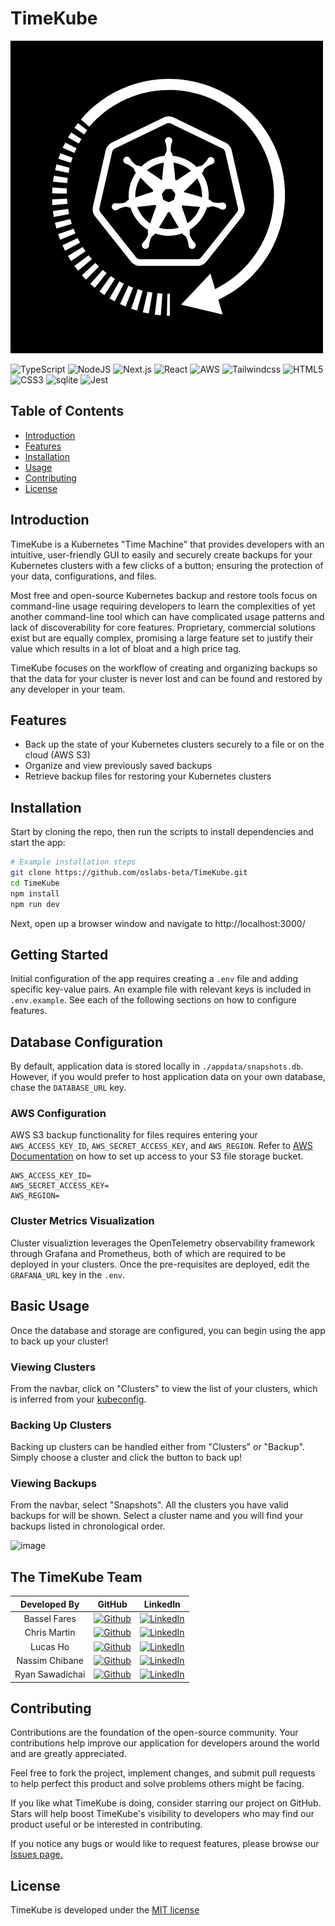# TimeKube 

<p alight="center">
  <img src="public/TimeKubeLogo.png" alt="TK Logo">
</p>

![TypeScript](https://img.shields.io/badge/TypeScript-007ACC?style=for-the-badge&logo=typescript&logoColor=white)
![NodeJS](https://img.shields.io/badge/node.js-6DA55F?style=for-the-badge&logo=node.js&logoColor=white)
![Next.js](https://img.shields.io/badge/Next.js-lightgray?style=for-the-badge&logo=next.js&logoColor=black)
![React](https://img.shields.io/badge/react-%2320232a.svg?style=for-the-badge&logo=react&logoColor=%2361DAFB)
![AWS](https://img.shields.io/badge/AWS-%23FF9900.svg?style=for-the-badge&logo=amazon-aws&logoColor=white)
![Tailwindcss](https://img.shields.io/badge/Tailwindcss-090e1a?style=for-the-badge&logo=tailwindcss)
![HTML5](https://img.shields.io/badge/html5-%23E34F26.svg?style=for-the-badge&logo=html5&logoColor=white)
![CSS3](https://img.shields.io/badge/css3-%231572B6.svg?style=for-the-badge&logo=css3&logoColor=white)
![sqlite](https://img.shields.io/badge/sqlite-090e1a?style=for-the-badge&logo=sqlite&logoColor=blue)
![Jest](https://img.shields.io/badge/-jest-%23C21325?style=for-the-badge&logo=jest&logoColor=white)


## Table of Contents

- [Introduction](#introduction)
- [Features](#features)
- [Installation](#installation)
- [Usage](#usage)
- [Contributing](#contributing)
- [License](#license)

## Introduction
TimeKube is a Kubernetes "Time Machine" that provides developers with an intuitive, user-friendly GUI to easily and securely create backups for your Kubernetes clusters with a few clicks of a button; ensuring the protection of your data, configurations, and files.

Most free and open-source Kubernetes backup and restore tools focus on command-line usage requiring developers to learn the complexities of yet another command-line tool which can have complicated usage patterns and lack of discoverability for core features. Proprietary, commercial solutions exist but are equally complex, promising a large feature set to justify their value which results in a lot of bloat and a high price tag.

TimeKube focuses on the workflow of creating and organizing backups so that the data for your cluster is never lost and can be found and restored by any developer in your team.

## Features
- Back up the state of your Kubernetes clusters securely to a file or on the cloud (AWS S3)
- Organize and view previously saved backups
- Retrieve backup files for restoring your Kubernetes clusters

## Installation
Start by cloning the repo, then run the scripts to install dependencies and start the app:
```bash
# Example installation steps
git clone https://github.com/oslabs-beta/TimeKube.git
cd TimeKube
npm install
npm run dev
```
Next, open up a browser window and navigate to http://localhost:3000/

## Getting Started
Initial configuration of the app requires creating a `.env` file and adding specific key-value pairs. An example file with relevant keys is included in `.env.example`. See each of the following sections on how to configure features.

## Database Configuration
By default, application data is stored locally in `./appdata/snapshots.db`. However, if you would prefer to host application data on your own database, chase the `DATABASE_URL` key.

### AWS Configuration
AWS S3 backup functionality for files requires entering your `AWS_ACCESS_KEY_ID`, `AWS_SECRET_ACCESS_KEY`, and `AWS_REGION`. Refer to [AWS Documentation](https://docs.aws.amazon.com/cli/latest/userguide/cli-configure-files.html) on how to set up access to your S3 file storage bucket.

```
AWS_ACCESS_KEY_ID=
AWS_SECRET_ACCESS_KEY=
AWS_REGION=
```

### Cluster Metrics Visualization
Cluster visualiztion leverages the OpenTelemetry observability framework through Grafana and Prometheus, both of which are required to be deployed in your clusters. Once the pre-requisites are deployed, edit the `GRAFANA_URL` key in the `.env`.

## Basic Usage
Once the database and storage are configured, you can begin using the app to back up your cluster!

### Viewing Clusters
From the navbar, click on "Clusters" to view the list of your clusters, which is inferred from your [kubeconfig](https://kubernetes.io/docs/concepts/configuration/organize-cluster-access-kubeconfig/). 

### Backing Up Clusters
Backing up clusters can be handled either from "Clusters" or "Backup". Simply choose a cluster and click the button to back up!

### Viewing Backups
From the navbar, select "Snapshots". All the clusters you have valid backups for will be shown. Select a cluster name and you will find your backups listed in chronological order.

![image](https://github.com/oslabs-beta/TimeKube/assets/13823341/0cc2eb79-2106-4d94-9867-87ddbfa0e264)


## The TimeKube Team
|  Developed By         | GitHub                                                                                                                                                  |  LinkedIn                                                                                                                                         |
| :-------------------: | :-----------------------------------------------------------------------------------------------------------------------------------------------------: | :-----------------------------------------------------------------------------------------------------------------------------------------------: |
| Bassel Fares          | [![Github](https://img.shields.io/badge/github-%23121011.svg?style=for-the-badge&logo=github&logoColor=white)](https://github.com/basselfares)          | [![LinkedIn](https://img.shields.io/badge/LinkedIn-%230077B5.svg?logo=linkedin&logoColor=white)](https://www.linkedin.com/in/basselfares/)        |
| Chris Martin          | [![Github](https://img.shields.io/badge/github-%23121011.svg?style=for-the-badge&logo=github&logoColor=white)](https://github.com/IllumihouseDev)       | [![LinkedIn](https://img.shields.io/badge/LinkedIn-%230077B5.svg?logo=linkedin&logoColor=white)](https://www.linkedin.com/in/chrismartin1023/)    |
| Lucas Ho              | [![Github](https://img.shields.io/badge/github-%23121011.svg?style=for-the-badge&logo=github&logoColor=white)](https://github.com/luchd)                | [![LinkedIn](https://img.shields.io/badge/LinkedIn-%230077B5.svg?logo=linkedin&logoColor=white)](https://www.linkedin.com/in/luchd/)              |
| Nassim Chibane        | [![Github](https://img.shields.io/badge/github-%23121011.svg?style=for-the-badge&logo=github&logoColor=white)](https://github.com/nchib)                | [![LinkedIn](https://img.shields.io/badge/LinkedIn-%230077B5.svg?logo=linkedin&logoColor=white)](https://www.linkedin.com/in/nassimchibane/)      |
| Ryan Sawadichai       | [![Github](https://img.shields.io/badge/github-%23121011.svg?style=for-the-badge&logo=github&logoColor=white)](https://github.com/rswdch)               | [![LinkedIn](https://img.shields.io/badge/LinkedIn-%230077B5.svg?logo=linkedin&logoColor=white)](https://www.linkedin.com/in/ryan-sawadichai/)    |

## Contributing
Contributions are the foundation of the open-source community. Your contributions help improve our application for developers around the world and are greatly appreciated.

Feel free to fork the project, implement changes, and submit pull requests to help perfect this product and solve problems others might be facing.

If you like what TimeKube is doing, consider starring our project on GitHub. Stars will help boost TimeKube's visibility to developers who may find our product useful or be interested in contributing.

If you notice any bugs or would like to request features, please browse our [Issues page.](https://github.com/oslabs-beta/TimeKube/issues)


## License
TimeKube is developed under the [MIT license](https://en.wikipedia.org/wiki/MIT_License)
